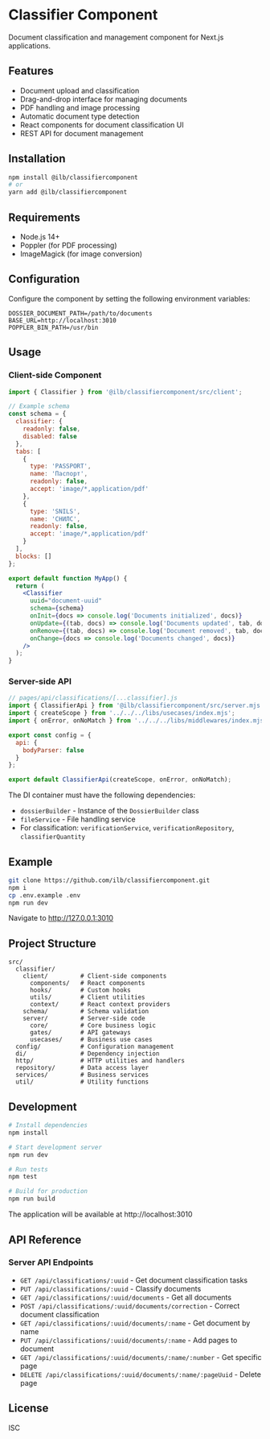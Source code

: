 # Classifier Component

Document classification and management component for Next.js applications.

## Features

- Document upload and classification
- Drag-and-drop interface for managing documents
- PDF handling and image processing
- Automatic document type detection
- React components for document classification UI
- REST API for document management

## Installation

```bash
npm install @ilb/classifiercomponent
# or
yarn add @ilb/classifiercomponent
```

## Requirements

- Node.js 14+
- Poppler (for PDF processing)
- ImageMagick (for image conversion)

## Configuration

Configure the component by setting the following environment variables:

```
DOSSIER_DOCUMENT_PATH=/path/to/documents
BASE_URL=http://localhost:3010
POPPLER_BIN_PATH=/usr/bin
```

## Usage

### Client-side Component

```jsx
import { Classifier } from '@ilb/classifiercomponent/src/client';

// Example schema
const schema = {
  classifier: {
    readonly: false,
    disabled: false
  },
  tabs: [
    {
      type: 'PASSPORT',
      name: 'Паспорт',
      readonly: false,
      accept: 'image/*,application/pdf'
    },
    {
      type: 'SNILS',
      name: 'СНИЛС',
      readonly: false,
      accept: 'image/*,application/pdf'
    }
  ],
  blocks: []
};

export default function MyApp() {
  return (
    <Classifier
      uuid="document-uuid"
      schema={schema}
      onInit={docs => console.log('Documents initialized', docs)}
      onUpdate={(tab, docs) => console.log('Documents updated', tab, docs)}
      onRemove={(tab, docs) => console.log('Document removed', tab, docs)}
      onChange={docs => console.log('Documents changed', docs)}
    />
  );
}
```

### Server-side API

```javascript
// pages/api/classifications/[...classifier].js
import { ClassifierApi } from '@ilb/classifiercomponent/src/server.mjs';
import { createScope } from '../../../libs/usecases/index.mjs';
import { onError, onNoMatch } from '../../../libs/middlewares/index.mjs';

export const config = {
  api: {
    bodyParser: false
  }
};

export default ClassifierApi(createScope, onError, onNoMatch);
```

The DI container must have the following dependencies:
- `dossierBuilder` - Instance of the `DossierBuilder` class
- `fileService` - File handling service
- For classification: `verificationService`, `verificationRepository`, `classifierQuantity`

## Example

```bash
git clone https://github.com/ilb/classifiercomponent.git
npm i
cp .env.example .env
npm run dev
```

Navigate to http://127.0.0.1:3010

## Project Structure

```
src/
  classifier/
    client/         # Client-side components
      components/   # React components
      hooks/        # Custom hooks
      utils/        # Client utilities
      context/      # React context providers
    schema/         # Schema validation
    server/         # Server-side code
      core/         # Core business logic
      gates/        # API gateways
      usecases/     # Business use cases
  config/           # Configuration management
  di/               # Dependency injection
  http/             # HTTP utilities and handlers
  repository/       # Data access layer
  services/         # Business services
  util/             # Utility functions
```

## Development

```bash
# Install dependencies
npm install

# Start development server
npm run dev

# Run tests
npm test

# Build for production
npm run build
```
The application will be available at http://localhost:3010

## API Reference

### Server API Endpoints

- `GET /api/classifications/:uuid` - Get document classification tasks
- `PUT /api/classifications/:uuid` - Classify documents
- `GET /api/classifications/:uuid/documents` - Get all documents
- `POST /api/classifications/:uuid/documents/correction` - Correct document classification
- `GET /api/classifications/:uuid/documents/:name` - Get document by name
- `PUT /api/classifications/:uuid/documents/:name` - Add pages to document
- `GET /api/classifications/:uuid/documents/:name/:number` - Get specific page
- `DELETE /api/classifications/:uuid/documents/:name/:pageUuid` - Delete page

## License

ISC